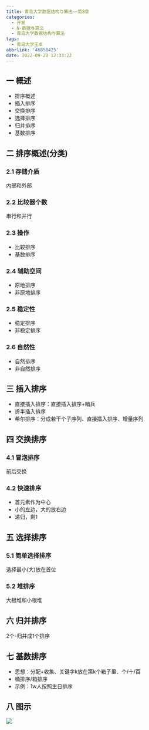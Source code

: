 ```yaml
---
title: 青岛大学数据结构与算法——第8章
categories:
  - 开发
  - N-数据与算法
  - 青岛大学数据结构与算法
tags:
  - 青岛大学王卓
abbrlink: '46858425'
date: 2022-09-20 12:33:22
---
```

## 一 概述

* 排序概述
* 插入排序
* 交换排序
* 选择排序
* 归并排序
* 基数排序

<!--more-->

## 二 排序概述(分类)

### 2.1 存储介质

内部和外部

### 2.2 比较器个数

串行和并行

### 2.3 操作

* 比较排序
* 基数排序

### 2.4 辅助空间

* 原地排序
* 非原地排序

### 2.5 稳定性

* 稳定排序
* 非稳定排序

### 2.6 自然性

* 自然排序
* 非自然排序

## 三 插入排序

* 直接插入排序：直接插入排序+哨兵
* 折半插入排序
* 希尔排序：分成若干个子序列、直接插入排序、增量序列

## 四 交换排序

### 4.1 冒泡排序

前后交换

### 4.2 快速排序

* 首元素作为中心
* 小的左边，大的放右边
* 递归，剩1

## 五 选择排序

### 5.1 简单选择排序

选择最小(大)放在首位

### 5.2 堆排序

大根堆和小根堆

## 六 归并排序

2个-归并成1个排序

## 七 基数排序

* 思想：分配+收集、关键字k放在第k个箱子里、个/十/百
* 桶排序/箱排序
* 示例：1w人按照生日排序

## 八 图示

![][1]

[1]:https://cdn.staticaly.com/gh/PGzxc/CDN/master/blog-data-struct-basic/data-struct-chapter-8.png